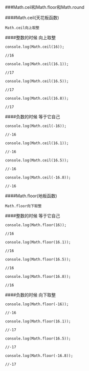 ###Math.ceil和Math.floor和Math.round

####Math.ceil(天花板函数)

    Math.ceil向上取整
    
####整数的时候 向上取整
    
    

    console.log(Math.ceil(16));

    //16

    console.log(Math.ceil(16.1));

    //17

    console.log(Math.ceil(16.5));

    //17

    console.log(Math.ceil(16.8));

    //17


####负数的时候 等于它自己

    console.log(Math.ceil(-16));

    //-16

    console.log(Math.ceil(16.1));

    //-16

    console.log(Math.ceil(16.5));

    //-16

    console.log(Math.ceil(-16.8));

    //-16
    



####Math.floor(地板函数)

    Math.floor向下取整

    

####整数的时候 等于它自己

    

    

    console.log(Math.floor(16));

    //16

    console.log(Math.floor(16.1));

    //16

    console.log(Math.floor(16.5));

    //16

    console.log(Math.floor(16.8));

    //16

####负数的时候 向下取整

    console.log(Math.floor(-16));

    //-16

    console.log(Math.floor(16.1));

    //-17

    console.log(Math.floor(16.5));

    //-17

    console.log(Math.floor(-16.8));

    //-17



